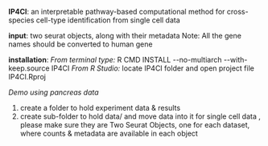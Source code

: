 **IP4CI**: an interpretable pathway-based computational method for cross-species cell-type identification from single cell data

**input**: two seurat objects, along with their metadata
Note: All the gene names should be converted to human gene

**installation**:
*From terminal type:*
R CMD INSTALL --no-multiarch --with-keep.source IP4CI
*From R Studio:*
locate IP4CI folder and open project file IP4CI.Rproj

*Demo using pancreas data*
1. create a folder to hold experiment data & results
2. create sub-folder to hold data/ and move data into it
   for single cell data , please make sure they are Two Seurat Objects, one for each dataset, where counts & metadata are available in each object  


